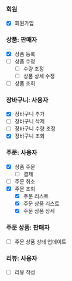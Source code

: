### 회원
- [x] 회원가입

### 상품: 판매자
- [x] 상품 등록
- [ ] 상품 수정
  - [ ] 수량 조정
  - [ ] 상품 상세 수정
- [ ] 상품 조회

### 장바구니: 사용자
- [x] 장바구니 추가
- [ ] 장바구니 삭제
- [ ] 장바구니 수량 조정
- [x] 장바구니 조회

### 주문: 사용자
- [x] 상품 주문
  - [ ] 결제
- [ ] 주문 취소
- [x] 주문 조회
  - [x] 주문 리스트
  - [x] 주문 상품 리스트
  - [x] 주문 상품 상세

### 주문 상품: 판매자
- [ ] 주문 상품 상태 업데이트

### 리뷰: 사용자
- [ ] 리뷰 작성














